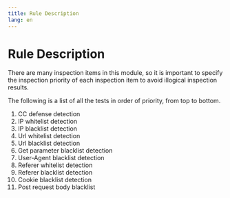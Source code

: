 ```yaml
---
title: Rule Description
lang: en
---
```


# Rule Description

There are many inspection items in this module, so it is important to specify the inspection priority of each inspection item to avoid illogical inspection results.

The following is a list of all the tests in order of priority, from top to bottom.

1. CC defense detection
2. IP whitelist detection
3. IP blacklist detection
4. Url whitelist detection
5. Url blacklist detection
6. Get parameter blacklist detection
7. User-Agent blacklist detection
8. Referer whitelist detection
9. Referer blacklist detection
10. Cookie blacklist detection
11. Post request body blacklist
